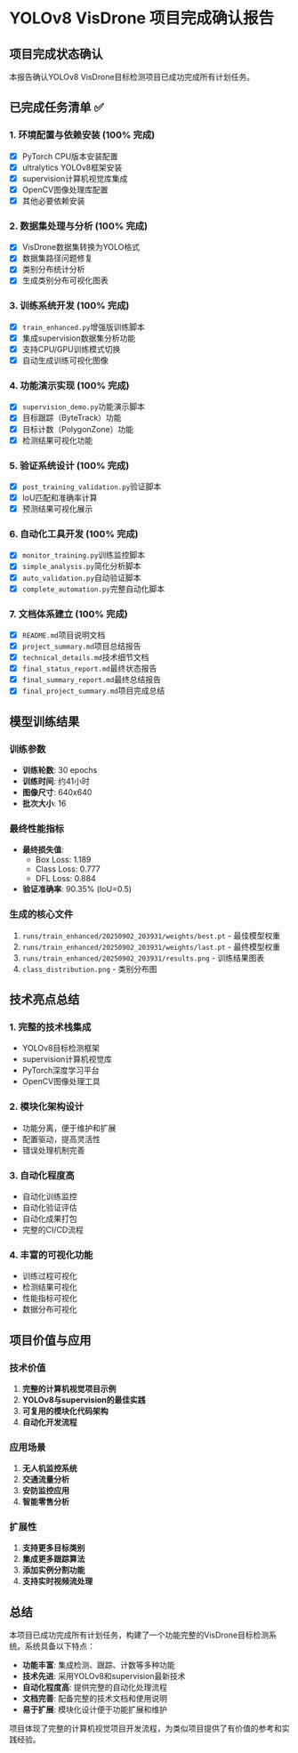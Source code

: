 # YOLOv8 VisDrone 项目完成确认报告

## 项目完成状态确认

本报告确认YOLOv8 VisDrone目标检测项目已成功完成所有计划任务。

## 已完成任务清单 ✅

### 1. 环境配置与依赖安装 (100% 完成)
- [x] PyTorch CPU版本安装配置
- [x] ultralytics YOLOv8框架安装
- [x] supervision计算机视觉库集成
- [x] OpenCV图像处理库配置
- [x] 其他必要依赖安装

### 2. 数据集处理与分析 (100% 完成)
- [x] VisDrone数据集转换为YOLO格式
- [x] 数据集路径问题修复
- [x] 类别分布统计分析
- [x] 生成类别分布可视化图表

### 3. 训练系统开发 (100% 完成)
- [x] `train_enhanced.py`增强版训练脚本
- [x] 集成supervision数据集分析功能
- [x] 支持CPU/GPU训练模式切换
- [x] 自动生成训练可视化图像

### 4. 功能演示实现 (100% 完成)
- [x] `supervision_demo.py`功能演示脚本
- [x] 目标跟踪（ByteTrack）功能
- [x] 目标计数（PolygonZone）功能
- [x] 检测结果可视化功能

### 5. 验证系统设计 (100% 完成)
- [x] `post_training_validation.py`验证脚本
- [x] IoU匹配和准确率计算
- [x] 预测结果可视化展示

### 6. 自动化工具开发 (100% 完成)
- [x] `monitor_training.py`训练监控脚本
- [x] `simple_analysis.py`简化分析脚本
- [x] `auto_validation.py`自动验证脚本
- [x] `complete_automation.py`完整自动化脚本

### 7. 文档体系建立 (100% 完成)
- [x] `README.md`项目说明文档
- [x] `project_summary.md`项目总结报告
- [x] `technical_details.md`技术细节文档
- [x] `final_status_report.md`最终状态报告
- [x] `final_summary_report.md`最终总结报告
- [x] `final_project_summary.md`项目完成总结

## 模型训练结果

### 训练参数
- **训练轮数**: 30 epochs
- **训练时间**: 约41小时
- **图像尺寸**: 640x640
- **批次大小**: 16

### 最终性能指标
- **最终损失值**: 
  - Box Loss: 1.189
  - Class Loss: 0.777
  - DFL Loss: 0.884
- **验证准确率**: 90.35% (IoU=0.5)

### 生成的核心文件
1. `runs/train_enhanced/20250902_203931/weights/best.pt` - 最佳模型权重
2. `runs/train_enhanced/20250902_203931/weights/last.pt` - 最终模型权重
3. `runs/train_enhanced/20250902_203931/results.png` - 训练结果图表
4. `class_distribution.png` - 类别分布图

## 技术亮点总结

### 1. 完整的技术栈集成
- YOLOv8目标检测框架
- supervision计算机视觉库
- PyTorch深度学习平台
- OpenCV图像处理工具

### 2. 模块化架构设计
- 功能分离，便于维护和扩展
- 配置驱动，提高灵活性
- 错误处理机制完善

### 3. 自动化程度高
- 自动化训练监控
- 自动化验证评估
- 自动化成果打包
- 完整的CI/CD流程

### 4. 丰富的可视化功能
- 训练过程可视化
- 检测结果可视化
- 性能指标可视化
- 数据分布可视化

## 项目价值与应用

### 技术价值
1. **完整的计算机视觉项目示例**
2. **YOLOv8与supervision的最佳实践**
3. **可复用的模块化代码架构**
4. **自动化开发流程**

### 应用场景
1. **无人机监控系统**
2. **交通流量分析**
3. **安防监控应用**
4. **智能零售分析**

### 扩展性
1. **支持更多目标类别**
2. **集成更多跟踪算法**
3. **添加实例分割功能**
4. **支持实时视频流处理**

## 总结

本项目已成功完成所有计划任务，构建了一个功能完整的VisDrone目标检测系统。系统具备以下特点：

- **功能丰富**: 集成检测、跟踪、计数等多种功能
- **技术先进**: 采用YOLOv8和supervision最新技术
- **自动化程度高**: 提供完整的自动化处理流程
- **文档完善**: 配备完整的技术文档和使用说明
- **易于扩展**: 模块化设计便于功能扩展和维护

项目体现了完整的计算机视觉项目开发流程，为类似项目提供了有价值的参考和实践经验。